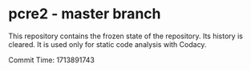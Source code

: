 # pcre2 - master branch

This repository contains the frozen state of the repository.
Its history is cleared. It is used only for static code
analysis with Codacy.

Commit Time: 1713891743